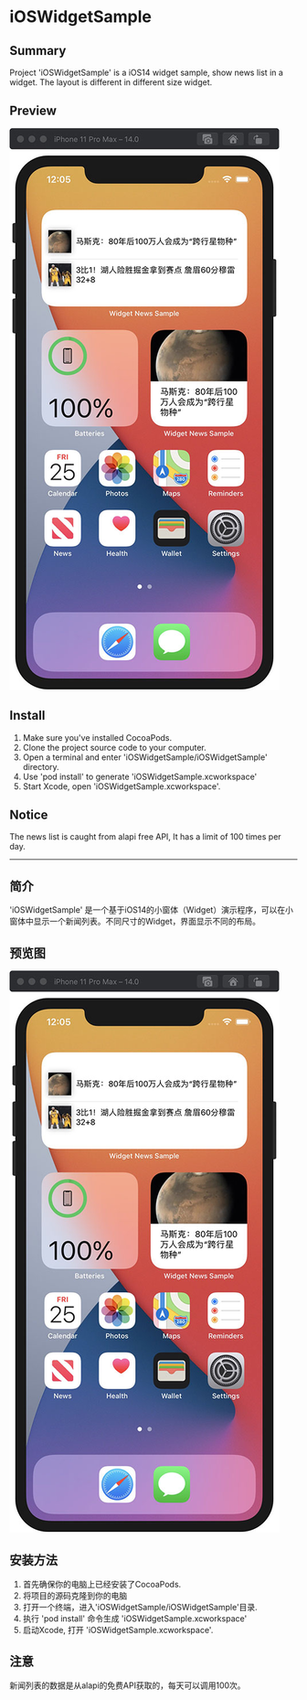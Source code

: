 # iOSWidgetSample

## Summary
Project 'iOSWidgetSample' is a iOS14 widget sample, show news list in a widget. The layout is different in different size widget.

## Preview
![1601000598032.png](https://github.com/ken-hanks/iOSWidgetSample/blob/master/Docs/1601000598032_sm.jpg?raw=true)

## Install
1. Make sure you've installed CocoaPods.
2. Clone the project source code to your computer.
3. Open a terminal and enter 'iOSWidgetSample/iOSWidgetSample' directory.
4. Use 'pod install' to generate 'iOSWidgetSample.xcworkspace'
5. Start Xcode, open 'iOSWidgetSample.xcworkspace'.

## Notice
The news list is caught from alapi free API, It has a limit of 100 times per day.


---


## 简介
'iOSWidgetSample' 是一个基于iOS14的小窗体（Widget）演示程序，可以在小窗体中显示一个新闻列表。不同尺寸的Widget，界面显示不同的布局。

## 预览图
![1601000598032.png](https://github.com/ken-hanks/iOSWidgetSample/blob/master/Docs/1601000598032_sm.jpg?raw=true)

## 安装方法
1. 首先确保你的电脑上已经安装了CocoaPods.
2. 将项目的源码克隆到你的电脑
3. 打开一个终端，进入'iOSWidgetSample/iOSWidgetSample'目录.
4. 执行 'pod install' 命令生成 'iOSWidgetSample.xcworkspace'
5. 启动Xcode, 打开 'iOSWidgetSample.xcworkspace'.

## 注意
新闻列表的数据是从alapi的免费API获取的，每天可以调用100次。
